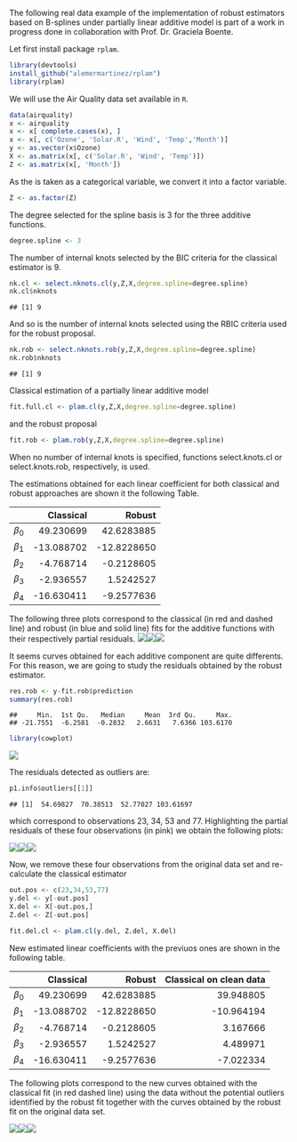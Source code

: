 The following real data example of the implementation of robust estimators based on B-splines under partially linear additive model is part of a work in progress done in collaboration with Prof. Dr. Graciela Boente.

Let first install package <code>rplam</code>.

``` r
library(devtools)
install_github("alemermartinez/rplam")
library(rplam)
```

We will use the Air Quality data set available in <code>R</code>.

``` r
data(airquality)
x <- airquality
x <- x[ complete.cases(x), ]
x <- x[, c('Ozone', 'Solar.R', 'Wind', 'Temp','Month')]
y <- as.vector(x$Ozone)
X <- as.matrix(x[, c('Solar.R', 'Wind', 'Temp')])
Z <- as.matrix(x[, 'Month'])
```

As the is taken as a categorical variable, we convert it into a factor variable.

``` r
Z <- as.factor(Z)
```

The degree selected for the spline basis is 3 for the three additive functions.

``` r
degree.spline <- 3
```

The number of internal knots selected by the BIC criteria for the classical estimator is 9.

``` r
nk.cl <- select.nknots.cl(y,Z,X,degree.spline=degree.spline)
nk.cl$nknots
```

    ## [1] 9

And so is the number of internal knots selected using the RBIC criteria used for the robust proposal.

``` r
nk.rob <- select.nknots.rob(y,Z,X,degree.spline=degree.spline)
nk.rob$nknots
```

    ## [1] 9

Classical estimation of a partially linear additive model

``` r
fit.full.cl <- plam.cl(y,Z,X,degree.spline=degree.spline)
```

and the robust proposal

``` r
fit.rob <- plam.rob(y,Z,X,degree.spline=degree.spline)
```

When no number of internal knots is specified, functions select.knots.cl or select.knots.rob, respectively, is used.

The estimations obtained for each linear coefficient for both classical and robust approaches are shown it the following Table.

|                 |   Classical|       Robust|
|-----------------|-----------:|------------:|
| *β*<sub>0</sub> |   49.230699|   42.6283885|
| *β*<sub>1</sub> |  -13.088702|  -12.8228650|
| *β*<sub>2</sub> |   -4.768714|   -0.2128605|
| *β*<sub>3</sub> |   -2.936557|    1.5242527|
| *β*<sub>4</sub> |  -16.630411|   -9.2577636|

The following three plots correspond to the classical (in red and dashed line) and robust (in blue and solid line) fits for the additive functions with their respectively partial residuals. ![](README_files/figure-markdown_github/ggplot1-1.png)![](README_files/figure-markdown_github/ggplot1-2.png)![](README_files/figure-markdown_github/ggplot1-3.png)

It seems curves obtained for each additive component are quite differents. For this reason, we are going to study the residuals obtained by the robust estimator.

``` r
res.rob <- y-fit.rob$prediction
summary(res.rob)
```

    ##     Min.  1st Qu.   Median     Mean  3rd Qu.     Max. 
    ## -21.7551  -6.2581  -0.2832   2.6631   7.6366 103.6170

``` r
library(cowplot)
```

![](README_files/figure-markdown_github/residuals2-1.png)

The residuals detected as outliers are:

``` r
p1.info$outliers[[1]]
```

    ## [1]  54.69827  70.38513  52.77027 103.61697

which correspond to observations 23, 34, 53 and 77. Highlighting the partial residuals of these four observations (in pink) we obtain the following plots:

![](README_files/figure-markdown_github/ggplot-highlighted-1.png)![](README_files/figure-markdown_github/ggplot-highlighted-2.png)![](README_files/figure-markdown_github/ggplot-highlighted-3.png)

Now, we remove these four observations from the original data set and re-calculate the classical estimator

``` r
out.pos <- c(23,34,53,77)
y.del <- y[-out.pos]
X.del <- X[-out.pos,]
Z.del <- Z[-out.pos]

fit.del.cl <- plam.cl(y.del, Z.del, X.del)
```

New estimated linear coefficients with the previuos ones are shown in the following table.

|                 |   Classical|       Robust|  Classical on clean data|
|-----------------|-----------:|------------:|------------------------:|
| *β*<sub>0</sub> |   49.230699|   42.6283885|                39.948805|
| *β*<sub>1</sub> |  -13.088702|  -12.8228650|               -10.964194|
| *β*<sub>2</sub> |   -4.768714|   -0.2128605|                 3.167666|
| *β*<sub>3</sub> |   -2.936557|    1.5242527|                 4.489971|
| *β*<sub>4</sub> |  -16.630411|   -9.2577636|                -7.022334|

The following plots correspond to the new curves obtained with the classical fit (in red dashed line) using the data without the potential outliers identified by the robust fit together with the curves obtained by the robust fit on the original data set.

![](README_files/figure-markdown_github/ggplot-final-1.png)![](README_files/figure-markdown_github/ggplot-final-2.png)![](README_files/figure-markdown_github/ggplot-final-3.png)
